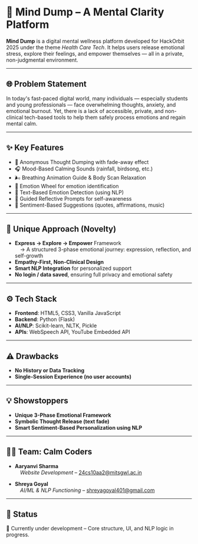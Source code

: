 # 🧠 Mind Dump – A Mental Clarity Platform

**Mind Dump** is a digital mental wellness platform developed for HackOrbit 2025 under the theme *Health Care Tech*. It helps users release emotional stress, explore their feelings, and empower themselves — all in a private, non-judgmental environment.

---

## 🌐 Problem Statement

In today's fast-paced digital world, many individuals — especially students and young professionals — face overwhelming thoughts, anxiety, and emotional burnout. Yet, there is a lack of accessible, private, and non-clinical tech-based tools to help them safely process emotions and regain mental calm.

---

## ✨ Key Features

- 📝 Anonymous Thought Dumping with fade-away effect  
- 🎧 Mood-Based Calming Sounds (rainfall, birdsong, etc.)  
- 🌬️ Breathing Animation Guide & Body Scan Relaxation  
- 🎯 Emotion Wheel for emotion identification  
- 🧠 Text-Based Emotion Detection (using NLP)  
- 💬 Guided Reflective Prompts for self-awareness  
- 📩 Sentiment-Based Suggestions (quotes, affirmations, music)  

---

## 🚀 Unique Approach (Novelty)

- **Express → Explore → Empower** Framework  
 → A structured 3-phase emotional journey: expression, reflection, and self-growth  
- **Empathy-First, Non-Clinical Design**  
- **Smart NLP Integration** for personalized support  
- **No login / data saved**, ensuring full privacy and emotional safety  

---

## ⚙️ Tech Stack

- **Frontend**: HTML5, CSS3, Vanilla JavaScript  
- **Backend**: Python (Flask)  
- **AI/NLP**: Scikit-learn, NLTK, Pickle  
- **APIs**: WebSpeech API, YouTube Embedded API  

---

## ⚠️ Drawbacks

- **No History or Data Tracking**  
- **Single-Session Experience (no user accounts)**  

---

## 💡 Showstoppers

- **Unique 3-Phase Emotional Framework**  
- **Symbolic Thought Release (text fade)**  
- **Smart Sentiment-Based Personalization using NLP**  

---

## 👩‍💻 Team: Calm Coders

- **Aaryanvi Sharma**  
 *Website Development* – 24cs10aa2@mitsgwl.ac.in

- **Shreya Goyal**  
 *AI/ML & NLP Functioning* – shreyagoyal401@gmail.com

---

## 📌 Status
🚧 Currently under development – Core structure, UI, and NLP logic in progress.


